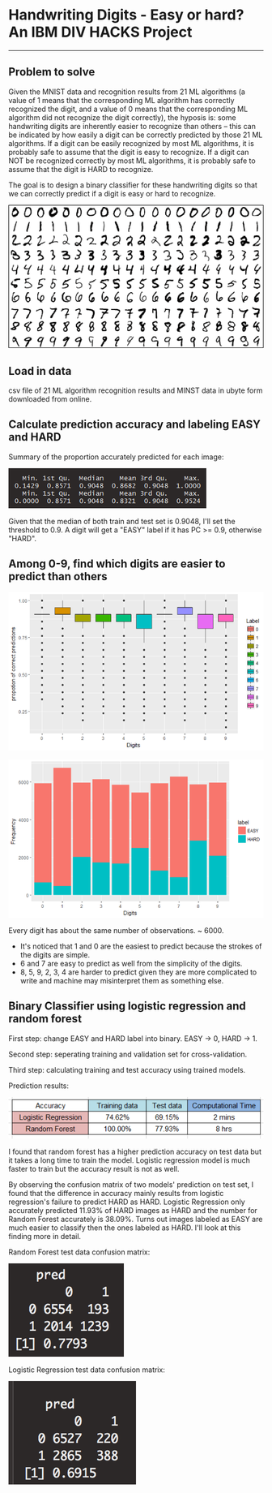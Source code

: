 
# Handwriting Digits - Easy or hard? An IBM DIV HACKS Project

----
## Problem to solve

Given the MNIST data and recognition results from 21 ML algorithms (a value of 1 means that the corresponding ML algorithm has correctly recognized the digit, and a value of 0 means that the corresponding ML algorithm did not recognize the digit correctly), the hyposis is: some handwriting digits are inherently easier to recognize than others – this can be indicated by how easily a digit can be correctly predicted by those 21 ML algorithms. If a digit can be easily recognized by most ML algorithms, it is probably safe to assume that the digit is easy to recognize. If a digit can NOT be recognized correctly by most ML algorithms, it is probably safe to assume that the digit is HARD to recognize.

The goal is to design a binary classifier for these handwriting digits so that we can correctly predict if a digit is easy or hard to recognize. 

![](https://github.com/chunziwang/divhacks-IBM-challenge-chunziwang/blob/master/figs/mnistExamples.png)

## Load in data

csv file of 21 ML algorithm recognition results and MINST data in ubyte form downloaded from online.

## Calculate prediction accuracy and labeling EASY and HARD

Summary of the proportion accurately predicted for each image:

![](https://github.com/chunziwang/divhacks-IBM-challenge-chunziwang/blob/master/figs/3.png)

Given that the median of both train and test set is 0.9048, I'll set the threshold to 0.9. A digit will get a "EASY" label if it has PC >= 0.9, otherwise "HARD".

## Among 0-9, find which digits are easier to predict than others

![](https://github.com/chunziwang/divhacks-IBM-challenge-chunziwang/blob/master/figs/1.png)

![](https://github.com/chunziwang/divhacks-IBM-challenge-chunziwang/blob/master/figs/2.png)

Every digit has about the same number of observations. ~ 6000.

+ It's noticed that 1 and 0 are the easiest to predict because the strokes of the digits are simple.
+ 6 and 7 are easy to predict as well from the simplicity of the digits.
+ 8, 5, 9, 2, 3, 4 are harder to predict given they are more complicated to write and machine may misinterpret them as something else.

## Binary Classifier using logistic regression and random forest

First step: change EASY and HARD label into binary. EASY -> 0, HARD -> 1.

Second step: seperating training and validation set for cross-validation.

Third step: calculating training and test accuracy using trained models.

Prediction results:

![](https://github.com/chunziwang/divhacks-IBM-challenge-chunziwang/blob/master/figs/accuracy_result.png)

I found that random forest has a higher prediction accuracy on test data but it takes a long time to train the model. Logistic regression model is much faster to train but the accuracy result is not as well.

By observing the confusion matrix of two models' prediction on test set, I found that the difference in accuracy mainly results from logistic regression's failure to predict HARD as HARD. Logistic Regression only accurately predicted 11.93% of HARD images as HARD and the number for Random Forest accurately is 38.09%. Turns out images labeled as EASY are much easier to classify then the ones labeled as HARD. I'll look at this finding more in detail. 

Random Forest test data confusion matrix:

![](https://github.com/chunziwang/divhacks-IBM-challenge-chunziwang/blob/master/figs/rf.png)

Logistic Regression test data confusion matrix:

![](https://github.com/chunziwang/divhacks-IBM-challenge-chunziwang/blob/master/figs/lr.png)






